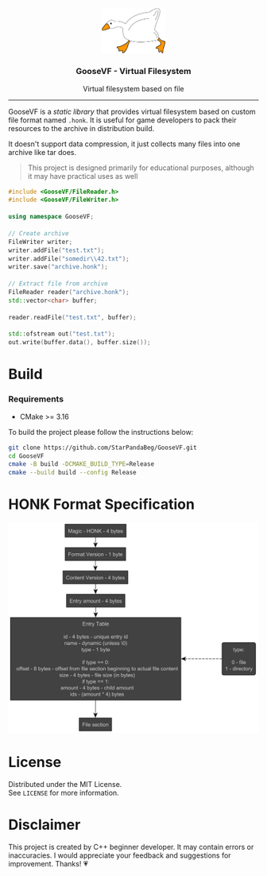 <br />
<p align="center">
   <a href="https://github.com/StarPandaBeg/GooseVF">
    <img src=".github/logo.png" alt="Logo" width="128" />
   </a>

   <h3 align="center">GooseVF - Virtual Filesystem</h3>

   <p align="center">
      Virtual filesystem based on file
   </p>
</p>

---

GooseVF is a _static library_ that provides virtual filesystem based on custom file format named `.honk`. It is useful for game developers to pack their resources to the archive in distribution build.

It doesn't support data compression, it just collects many files into one archive like tar does.

> This project is designed primarily for educational purposes, although it may have practical uses as well

```cpp
#include <GooseVF/FileReader.h>
#include <GooseVF/FileWriter.h>

using namespace GooseVF;

// Create archive
FileWriter writer;
writer.addFile("test.txt");
writer.addFile("somedir\\42.txt");
writer.save("archive.honk");

// Extract file from archive
FileReader reader("archive.honk");
std::vector<char> buffer;

reader.readFile("test.txt", buffer);

std::ofstream out("test.txt");
out.write(buffer.data(), buffer.size());
```

# Build

### Requirements

- CMake >= 3.16

To build the project please follow the instructions below:

```bash
git clone https://github.com/StarPandaBeg/GooseVF.git
cd GooseVF
cmake -B build -DCMAKE_BUILD_TYPE=Release
cmake --build build --config Release
```

# HONK Format Specification

<div align="center">
  <img src=".github/spec.png" alt="Logo" width="1280" />
</div>

# License

Distributed under the MIT License.  
See `LICENSE` for more information.

# Disclaimer

This project is created by C++ beginner developer. It may contain errors or inaccuracies. I would appreciate your feedback and suggestions for improvement. Thanks! 💗
